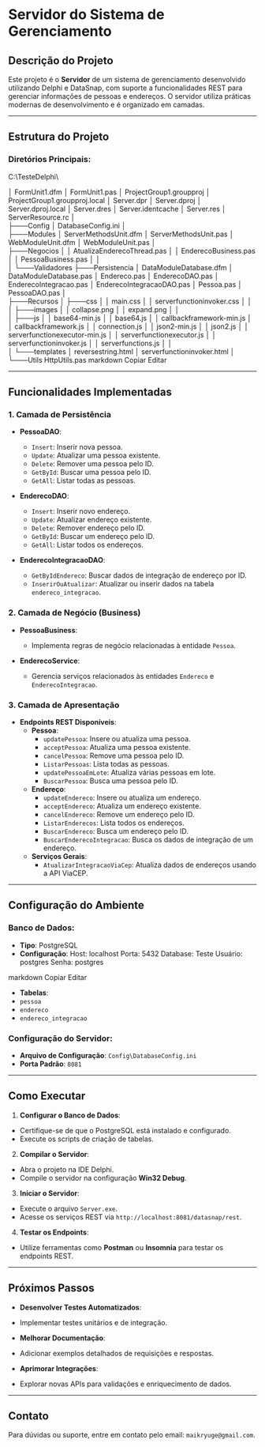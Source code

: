 # Servidor do Sistema de Gerenciamento

## Descrição do Projeto

Este projeto é o **Servidor** de um sistema de gerenciamento desenvolvido utilizando Delphi e DataSnap, com suporte a funcionalidades REST para gerenciar informações de pessoas e endereços. O servidor utiliza práticas modernas de desenvolvimento e é organizado em camadas.

---

## Estrutura do Projeto

### Diretórios Principais:

C:\TesteDelphi\

│   FormUnit1.dfm
│   FormUnit1.pas
│   ProjectGroup1.groupproj
│   ProjectGroup1.groupproj.local
│   Server.dpr
│   Server.dproj
│   Server.dproj.local
│   Server.dres
│   Server.identcache
│   Server.res
│   ServerResource.rc
│   
├───Config
│       DatabaseConfig.ini
│       
├───Modules
│       ServerMethodsUnit.dfm
│       ServerMethodsUnit.pas
│       WebModuleUnit.dfm
│       WebModuleUnit.pas
│       
├───Negocios
│   │   AtualizaEnderecoThread.pas
│   │   EnderecoBusiness.pas
│   │   PessoaBusiness.pas
│   │   
│   └───Validadores
├───Persistencia
│       DataModuleDatabase.dfm
│       DataModuleDatabase.pas
│       Endereco.pas
│       EnderecoDAO.pas
│       EnderecoIntegracao.pas
│       EnderecoIntegracaoDAO.pas
│       Pessoa.pas
│       PessoaDAO.pas
│       
├───Recursos
│   ├───css
│   │       main.css
│   │       serverfunctioninvoker.css
│   │       
│   ├───images
│   │       collapse.png
│   │       expand.png
│   │       
│   ├───js
│   │       base64-min.js
│   │       base64.js
│   │       callbackframework-min.js
│   │       callbackframework.js
│   │       connection.js
│   │       json2-min.js
│   │       json2.js
│   │       serverfunctionexecutor-min.js
│   │       serverfunctionexecutor.js
│   │       serverfunctioninvoker.js
│   │       serverfunctions.js
│   │       
│   └───templates
│           reversestring.html
│           serverfunctioninvoker.html
│           
└───Utils
        HttpUtils.pas
markdown
Copiar
Editar

---

## Funcionalidades Implementadas

### 1. **Camada de Persistência**
- **PessoaDAO**:
  - `Insert`: Inserir nova pessoa.
  - `Update`: Atualizar uma pessoa existente.
  - `Delete`: Remover uma pessoa pelo ID.
  - `GetById`: Buscar uma pessoa pelo ID.
  - `GetAll`: Listar todas as pessoas.

- **EnderecoDAO**:
  - `Insert`: Inserir novo endereço.
  - `Update`: Atualizar endereço existente.
  - `Delete`: Remover endereço pelo ID.
  - `GetById`: Buscar um endereço pelo ID.
  - `GetAll`: Listar todos os endereços.

- **EnderecoIntegracaoDAO**:
  - `GetByIdEndereco`: Buscar dados de integração de endereço por ID.
  - `InserirOuAtualizar`: Atualizar ou inserir dados na tabela `endereco_integracao`.

### 2. **Camada de Negócio (Business)**
- **PessoaBusiness**:
  - Implementa regras de negócio relacionadas à entidade `Pessoa`.

- **EnderecoService**:
  - Gerencia serviços relacionados às entidades `Endereco` e `EnderecoIntegracao`.

### 3. **Camada de Apresentação**
- **Endpoints REST Disponíveis**:
  - **Pessoa**:
    - `updatePessoa`: Insere ou atualiza uma pessoa.
    - `acceptPessoa`: Atualiza uma pessoa existente.
    - `cancelPessoa`: Remove uma pessoa pelo ID.
    - `ListarPessoas`: Lista todas as pessoas.
    - `updatePessoaEmLote`: Atualiza várias pessoas em lote.
    - `BuscarPessoa`: Busca uma pessoa pelo ID.
  - **Endereço**:
    - `updateEndereco`: Insere ou atualiza um endereço.
    - `acceptEndereco`: Atualiza um endereço existente.
    - `cancelEndereco`: Remove um endereço pelo ID.
    - `ListarEnderecos`: Lista todos os endereços.
    - `BuscarEndereco`: Busca um endereço pelo ID.
    - `BuscarEnderecoIntegracao`: Busca os dados de integração de um endereço.
  - **Serviços Gerais**:
    - `AtualizarIntegracaoViaCep`: Atualiza dados de endereços usando a API ViaCEP.

---

## Configuração do Ambiente

### Banco de Dados:
- **Tipo**: PostgreSQL
- **Configuração**:
Host: localhost Porta: 5432 Database: Teste Usuário: postgres Senha: postgres

markdown
Copiar
Editar
- **Tabelas**:
- `pessoa`
- `endereco`
- `endereco_integracao`

### Configuração do Servidor:
- **Arquivo de Configuração**: `Config\DatabaseConfig.ini`
- **Porta Padrão**: `8081`

---

## Como Executar

1. **Configurar o Banco de Dados**:
 - Certifique-se de que o PostgreSQL está instalado e configurado.
 - Execute os scripts de criação de tabelas.

2. **Compilar o Servidor**:
 - Abra o projeto na IDE Delphi.
 - Compile o servidor na configuração **Win32 Debug**.

3. **Iniciar o Servidor**:
 - Execute o arquivo `Server.exe`.
 - Acesse os serviços REST via `http://localhost:8081/datasnap/rest`.

4. **Testar os Endpoints**:
 - Utilize ferramentas como **Postman** ou **Insomnia** para testar os endpoints REST.

---

## Próximos Passos

- **Desenvolver Testes Automatizados**:
- Implementar testes unitários e de integração.

- **Melhorar Documentação**:
- Adicionar exemplos detalhados de requisições e respostas.

- **Aprimorar Integrações**:
- Explorar novas APIs para validações e enriquecimento de dados.

---

## Contato

Para dúvidas ou suporte, entre em contato pelo email: `maikryuge@gmail.com`.